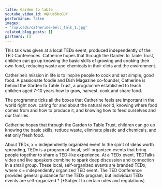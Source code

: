 ```yaml
---
title: Garden to table
youtube_video_id: mQHUs5bcGDY
performance: false
images:
- "/uploads/catherine-bell_talk_1.jpg"
related_blog_posts: []
partners: []
---
```


This talk was given at a local TEDx event, produced independently of the TED Conferences. Catherine hopes that through the Garden to Table Trust, children can go up knowing the basic skills of growing and cooking their own food, reducing waste and chemicals in their diets and the environment.

Catherine’s mission in life is to inspire people to cook and eat simple, good food. A passionate foodie and Dish Magazine co-founder, Catherine is behind the Garden to Table Trust, a programme established to teach children aged 7-10 years how to grow, harvest, cook and share food.

The programme ticks all the boxes that Catherine feels are important in the world right now: caring for and about the natural world, knowing where food comes from and how to produce it, and knowing how to feed ourselves and our families.

Catherine hopes that through the Garden to Table Trust, children can go up knowing the basic skills, reduce waste, eliminate plastic and chemicals, and eat only fresh food.

About TEDx, x = independently organized event In the spirit of ideas worth spreading, TEDx is a program of local, self-organized events that bring people together to share a TED-like experience. At a TEDx event, TEDTalks video and live speakers combine to spark deep discussion and connection in a small group. These local, self-organized events are branded TEDx, where x = independently organized TED event. The TED Conference provides general guidance for the TEDx program, but individual TEDx events are self-organized.* (*Subject to certain rules and regulations)
